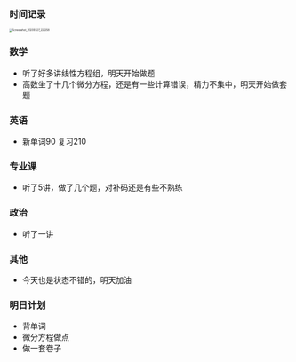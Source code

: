 ### 时间记录

<img src="../../../../Documents/Tencent Files/376634352/FileRecv/MobileFile/Screenshot_20200927_221258.jpg" alt="Screenshot_20200927_221258" style="zoom:33%;" />

### 数学

- 听了好多讲线性方程组，明天开始做题
- 高数坐了十几个微分方程，还是有一些计算错误，精力不集中，明天开始做套题

### 英语

- 新单词90 复习210

### 专业课

- 听了5讲，做了几个题，对补码还是有些不熟练

### 政治

- 听了一讲

### 其他

- 今天也是状态不错的，明天加油

### 明日计划

- 背单词
- 微分方程做点
- 做一套卷子